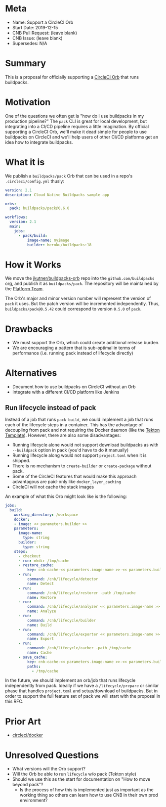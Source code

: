 # Meta
[meta]: #meta
- Name: Support a CircleCI Orb
- Start Date: 2019-12-15
- CNB Pull Request: (leave blank)
- CNB Issue: (leave blank)
- Supersedes: N/A

# Summary
[summary]: #summary

This is a proposal for officially supporting a [CircleCI Orb](https://circleci.com/orbs/) that runs buildpacks.

# Motivation
[motivation]: #motivation

One of the questions we often get is "how do I use buildpacks in my production pipeline?" The `pack` CLI is great for local development, but integrating into a CI/CD pipeline requires a little imagination. By official supporting a CircleCI Orb, we'll make it dead simple for people to use buildpacks on CircleCI and we'll help users of other CI/CD platforms get an idea how to integrate buildpacks.

# What it is
[what-it-is]: #what-it-is

We publish a `buildpacks/pack` Orb that can be used in a repo's `.circleci/config.yml` thusly:

```yaml
version: 2.1
description: Cloud Native Buildpacks sample app

orbs:
  pack: buildpacks/pack@0.6.0

workflows:
  version: 2.1
  main:
    jobs:
      - pack/build:
          image-name: myimage
          builder: heroku/buildpacks:18
```

# How it Works
[how-it-works]: #how-it-works

We move the [jkutner/buildpacks-orb](https://github.com/jkutner/buildpacks-orb) repo into the `github.com/buildpacks` org, and publish it as `buildpacks/pack`. The repository will be maintained by the [Platform Team](https://github.com/buildpacks/community/blob/master/GOVERNANCE.md#platform-team).

The Orb's major and minor version number will represent the version of `pack` it uses. But the patch version will be incremented independently. Thus, `buildpacks/pack@0.5.42` could correspond to version `0.5.0` of `pack`.

# Drawbacks
[drawbacks]: #drawbacks

- We must support the Orb, which could create additional release burden.
- We are encouraging a pattern that is sub-optimal in terms of performance (i.e. running pack instead of lifecycle directly)

# Alternatives
[alternatives]: #alternatives

- Document how to use buildpacks on CircleCI without an Orb
- Integrate with a different CI/CD platform like Jenkins

## Run lifecycle instead of pack

Instead of a job that runs `pack build`, we could implement a job that runs each of the lifecycle steps in a container. This has the advantage of decoupling from pack and not requiring the Docker daemon (like the [Tekton Template](https://github.com/tektoncd/catalog/blob/master/buildpacks/buildpacks-v3.yaml)). However, there are also some disadvantages:

* Running lifecycle alone would not support download buildpacks as with `--buildpack` option in pack (you'd have to do it manually)
* Running lifecycle along would not support `project.toml` when it is shipped.
* There is no mechanism to `create-builder` or `create-package` without pack.
* Some of the CircleCI features that would make this approach advantagous are paid-only like `docker_layer_caching`
* CircleCI will not cache the stack images

An example of what this Orb might look like is the following:

```yaml
jobs:
  build:
    working_directory: /workspace
    docker:
    - image: << parameters.builder >>
    parameters:
      image-name:
        type: string
      builder:
        type: string
    steps:
      - checkout
      - run: mkdir /tmp/cache
      - restore_cache:
          key: cnb-cache-<< parameters.image-name >>-<< parameters.builder >>-{{ arch }}
      - run:
          command: /cnb/lifecycle/detector
          name: Detect
      - run:
          command: /cnb/lifecycle/restorer -path /tmp/cache
          name: Restore
      - run:
          command: /cnb/lifecycle/analyzer << parameters.image-name >>
          name: Analyze
      - run:
          command: /cnb/lifecycle/builder
          name: Build
      - run:
          command: /cnb/lifecycle/exporter << parameters.image-name >>
          name: Export
      - run:
          command: /cnb/lifecycle/cacher -path /tmp/cache
          name: Cache
      - save_cache:
          key: cnb-cache-<< parameters.image-name >>-<< parameters.builder >>-{{ arch }}-{{ epoch }}
          paths:
            - /tmp/cache
```

In the future, we should implement an orb/job that runs lifecycle independently from pack. Ideally if we have a `/lifecycle/prepare` or similar phase that handles `project.toml` and setup/download of buildpacks. But in order to support the full feature set of pack we will start with the proposal in this RFC.

# Prior Art
[prior-art]: #prior-art

- [circleci/docker](https://circleci.com/orbs/registry/orb/circleci/docker)

# Unresolved Questions
[unresolved-questions]: #unresolved-questions

- What versions will the Orb support?
- Will the Orb be able to run `lifecycle` w/o pack (Tekton style)
- Should we use this as the start for documentation on "How to move beyond pack"?
    - Is the process of how this is implemented just as important as the working thing so others can learn how to use CNB in their own prod environment?
